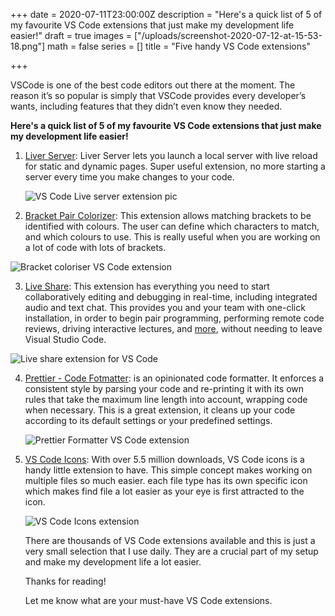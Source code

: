 +++
date = 2020-07-11T23:00:00Z
description = "Here's a quick list of 5 of my favourite VS Code extensions that just make my development life easier!"
draft = true
images = ["/uploads/screenshot-2020-07-12-at-15-53-18.png"]
math = false
series = []
title = "Five handy VS Code extensions"

+++

VSCode is one of the best code editors out there at the moment. The reason it’s so popular is simply that VSCode provides every developer’s wants, including features that they didn’t even know they needed. 

**Here's a quick list of 5 of my favourite VS Code extensions that just make my development life easier!**

1. [Liver Server](https://github.com/ritwickdey/vscode-live-server): Liver Server lets you launch a local server with live reload for static and dynamic pages. Super useful extension, no more starting a server every time you make changes to your code.

   ![VS Code Live server extension pic](/uploads/screenshot-2020-07-12-at-16-07-43.png "Liver server extension")
2. [Bracket Pair Colorizer](https://marketplace.visualstudio.com/items?itemName=CoenraadS.bracket-pair-colorizer): This extension allows matching brackets to be identified with colours. The user can define which characters to match, and which colours to use. This is really useful when you are working on a lot of code with lots of brackets.

![Bracket coloriser VS Code extension](/uploads/screenshot-2020-07-12-at-16-06-40.png "Brackets extension")

3. [Live Share](https://marketplace.visualstudio.com/items?itemName=MS-vsliveshare.vsliveshare-pack "Live Share"): This extension has everything you need to start collaboratively editing and debugging in real-time, including integrated audio and text chat. This provides you and your team with one-click installation, in order to begin pair programming, performing remote code reviews, driving interactive lectures, and [more](https://aka.ms/vsls-usecases), without needing to leave Visual Studio Code.

![Live share extension for VS Code](/uploads/screenshot-2020-07-12-at-16-15-15.png "Live Share Extension")

4. [Prettier - Code Fotmatter](): is an opinionated code formatter. It enforces a consistent style by parsing your code and re-printing it with its own rules that take the maximum line length into account, wrapping code when necessary. This is a great extension, it cleans up your code according to its default settings or your predefined settings.

   ![Prettier Formatter VS Code extension](/uploads/screenshot-2020-07-12-at-16-20-39.png "Prettier Formatter")
5. [VS Code Icons](https://marketplace.visualstudio.com/items?itemName=vscode-icons-team.vscode-icons): With over 5.5 million downloads, VS Code icons is a handy little extension to have. This simple concept makes working on multiple files so much easier. each file type has its own specific icon which makes find file a lot easier as your eye is first attracted to the icon.

   ![VS Code Icons extension](/uploads/screenshot-2020-07-12-at-16-27-39.png "VS Code Icons")

   There are thousands of VS Code extensions available and this is just a very small selection that I use daily. They are a crucial part of my setup and make my development life a lot easier. 

   Thanks for reading!

   Let me know what are your must-have VS Code extensions.